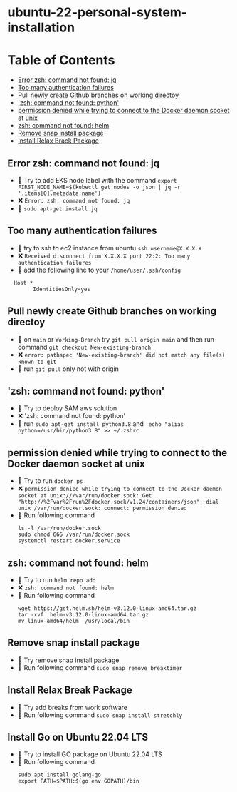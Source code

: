 # ubuntu-22-personal-system-installation

Table of Contents
=================

   * [Error zsh: command not found: jq](#error-zsh-command-not-found-jq)
   * [Too many authentication failures](#too-many-authentication-failures)
   * [Pull newly create Github branches on working directoy](#pull-newly-create-github-branches-on-working-directoy)
   * ['zsh: command not found: python'](#zsh-command-not-found-python)
   * [permission denied while trying to connect to the Docker daemon socket at unix](#permission-denied-while-trying-to-connect-to-the-docker-daemon-socket-at-unix)
   * [zsh: command not found: helm](#zsh-command-not-found-helm)
   * [Remove snap install package](#remove-snap-install-package)
   * [Install Relax Brack Package](#install-relax-brack-package)
   

## Error zsh: command not found: jq
* 🤔 Try to add EKS node label with the command `export FIRST_NODE_NAME=$(kubectl get nodes -o json | jq -r '.items[0].metadata.name')`
* ❌ `Error: zsh: command not found: jq`
* 🎯 `sudo apt-get install jq`

## Too many authentication failures
* 🤔  try to ssh to ec2 instance from ubuntu `ssh username@X.X.X.X`
* ❌ `Received disconnect from X.X.X.X port 22:2: Too many authentication failures`
* 🎯 add the following line to your `/home/user/.ssh/config`
```
  Host * 
       	IdentitiesOnly=yes
```
## Pull newly create Github branches on working directoy 
* 🤔  on `main` or `Working-Branch` try `git pull origin main` and then run command `git checkout New-existing-branch`
* ❌ `error: pathspec 'New-existing-branch' did not match any file(s) known to git`
* 🎯 run `git pull` only not with origin
##  'zsh: command not found: python'
* 🤔  Try to deploy SAM aws solution 
* ❌  'zsh: command not found: python'
* 🎯 run `sudo apt-get install python3.8` and ` echo "alias python=/usr/bin/python3.8" >> ~/.zshrc`
##  permission denied while trying to connect to the Docker daemon socket at unix
* 🤔  Try to run `docker ps` 
* ❌  `permission denied while trying to connect to the Docker daemon socket at unix:///var/run/docker.sock: Get "http://%2Fvar%2Frun%2Fdocker.sock/v1.24/containers/json": dial unix /var/run/docker.sock: connect: permission denied`
* 🎯 Run following command
    ```
    ls -l /var/run/docker.sock
    sudo chmod 666 /var/run/docker.sock
    systemctl restart docker.service
    ```
##  zsh: command not found: helm
* 🤔  Try to run `helm repo add` 
* ❌  `zsh: command not found: helm`
* 🎯 Run following command
  ```
  wget https://get.helm.sh/helm-v3.12.0-linux-amd64.tar.gz
  tar -xvf  helm-v3.12.0-linux-amd64.tar.gz
  mv linux-amd64/helm  /usr/local/bin
  ```

##  Remove snap install package
* 🤔  Try remove snap install package
* 🎯 Run following command `sudo snap remove breaktimer`


##  Install Relax Break Package 
* 🤔  Try add breaks from work software
* 🎯 Run following command `sudo snap install stretchly`

##  Install Go on Ubuntu 22.04 LTS 
* 🤔  Try to install GO package on Ubuntu 22.04 LTS 
* 🎯 Run following command 
   ```
   sudo apt install golang-go
   export PATH=$PATH:$(go env GOPATH)/bin
   ```

